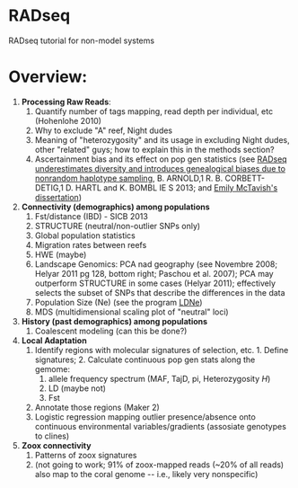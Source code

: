 RADseq
======
RADseq tutorial for non-model systems

Overview:
======
1.  **Processing Raw Reads**: 
    1.  Quantify number of tags mapping, read depth per individual, etc (Hohenlohe 2010)
    2.  Why to exclude "A" reef, Night dudes
    3.  Meaning of "heterozygosity" and its usage in excluding Night dudes, other "related" guys; how to explain this in the methods section?   
    8.  Ascertainment bias and its effect on pop gen statistics (see [RADseq underestimates diversity and introduces genealogical biases due to nonrandom haplotype sampling](http://onlinelibrary.wiley.com/store/10.1111/mec.12276/asset/mec12276.pdf?v=1&t=hoc0vd7e&s=f99b10dd0191894fb44d066b189f18c2b4b595eb), B. ARNOLD,1 R. B. CORBETT-DETIG,1 D. HARTL and K. BOMBL IE S 2013; and [Emily McTavish's dissertation](http://repositories.lib.utexas.edu/bitstream/handle/2152/21925/MCTAVISH-DISSERTATION-2013.pdf?sequence=1))
2. **Connectivity (demographics) among populations**
      1. Fst/distance (IBD) - SICB 2013
      2. STRUCTURE (neutral/non-outlier SNPs only)
      3. Global population statistics
      4. Migration rates between reefs
      5. HWE (maybe)
      6. Landscape Genomics: PCA nad geography (see Novembre 2008; Helyar 2011 pg 128, bottom right; Paschou et al. 2007); PCA may outperform STRUCTURE in some cases (Helyar 2011); effectively selects the subset of SNPs that describe the differences in the data
      7. Population Size (Ne) (see the program [LDNe](http://conserver.iugo-cafe.org/user/Robin%20Waples/LDNe))
      8. MDS (multidimensional scaling plot of "neutral" loci)
3.  **History (past demographics) among populations**
      1.  Coalescent modeling (can this be done?)    
4.  **Local Adaptation**
      1. Identify regions with molecular signatures of selection, etc.
        1. Define signatures;
        2. Calculate continuous pop gen stats along the gemome:
          1. allele frequency spectrum (MAF, TajD, pi, Heterozygosity _H_)
          2. LD (maybe not)
          3. Fst
      2.  Annotate those regions (Maker 2)
      3.  Logistic regression mapping outlier presence/absence onto continuous environmental variables/gradients (assosiate genotypes to clines)
5.  **Zoox connectivity**
      1.  Patterns of zoox signatures
      2.  (not going to work; 91% of zoox-mapped reads (~20% of all reads) also map to the coral genome -- i.e., likely very nonspecific)
